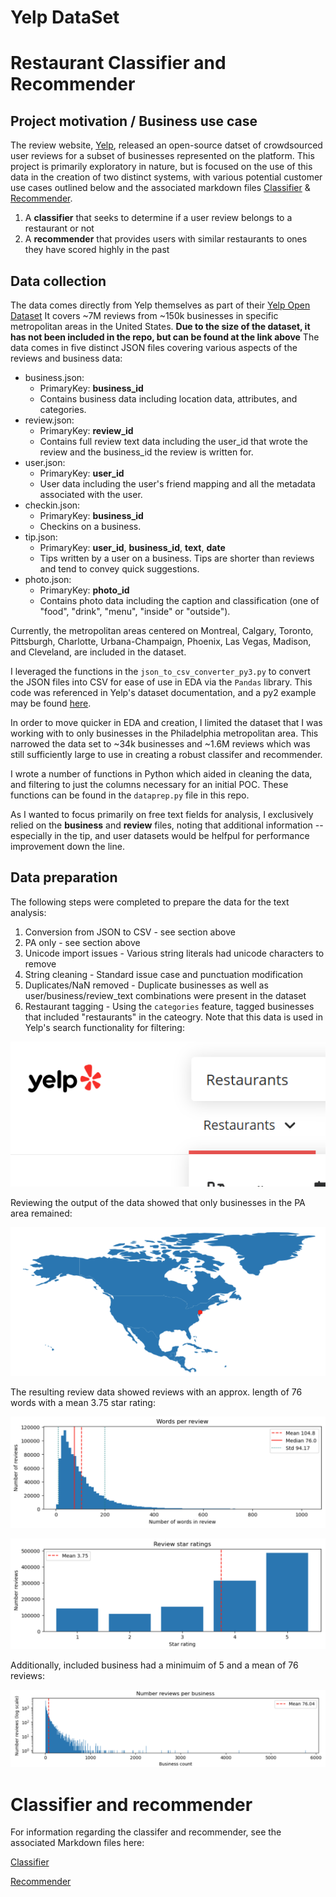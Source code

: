 # Yelp DataSet

# Restaurant Classifier and Recommender

## Project motivation / Business use case

The review website, [Yelp](https://www.yelp.com/), released an open-source datset of crowdsourced user reviews for a subset of businesses represented on the platform. This project is primarily exploratory in nature, but is focused on the use of this data in the creation of two distinct systems, with various potential customer use cases outlined below and the associated markdown files [Classifier](Classifier.md) & [Recommender](Recommender.md).

1. A **classifier** that seeks to determine if a user review belongs to a restaurant or not
2. A **recommender** that provides users with similar restaurants to ones they have scored highly in the past

## Data collection

The data comes directly from Yelp themselves as part of their [Yelp Open Dataset](https://www.yelp.com/dataset) It covers ~7M reviews from ~150k businesses in specific metropolitan areas in the United States. 
**Due to the size of the dataset, it has not been included in the repo, but can be found at the link above**
The data comes in five distinct JSON files covering various aspects of the reviews and business data:
* business.json:
  * PrimaryKey: **business_id**
  * Contains business data including location data, attributes, and categories.
* review.json:
  * PrimaryKey: **review_id**
  * Contains full review text data including the user_id that wrote the review and the business_id the review is written for.
* user.json:
  * PrimaryKey: **user_id**
  * User data including the user's friend mapping and all the metadata associated with the user.
* checkin.json:
  * PrimaryKey: **business_id**
  * Checkins on a business.
* tip.json:
  * PrimaryKey: **user_id**, **business_id**, **text**, **date**
  * Tips written by a user on a business. Tips are shorter than reviews and tend to convey quick suggestions.
* photo.json:
  * PrimaryKey: **photo_id**
  * Contains photo data including the caption and classification (one of "food", "drink", "menu", "inside" or "outside").
 
Currently, the metropolitan areas centered on Montreal, Calgary, Toronto, Pittsburgh, Charlotte, Urbana-Champaign, Phoenix, Las Vegas, Madison, and Cleveland, are included in the dataset.

I leveraged the functions in the `json_to_csv_converter_py3.py` to convert the JSON files into CSV for ease of use in EDA via the `Pandas` library. This code was referenced in Yelp's dataset documentation, and a py2 example may be found [here](https://github.com/Yelp/dataset-examples/blob/master/json_to_csv_converter.py).

In order to move quicker in EDA and creation, I limited the dataset that I was working with to only businesses in the Philadelphia metropolitan area. This narrowed the data set to ~34k businesses and ~1.6M reviews which was still sufficiently large to use in creating a robust classifer and recommender.

I wrote a number of functions in Python which aided in cleaning the data, and filtering to just the columns necessary for an initial POC. These functions can be found in the `dataprep.py` file in this repo.

As I wanted to focus primarily on free text fields for analysis, I exclusively relied on the **business** and **review** files, noting that additional information -- especially in the tip, and user datasets would be helfpul for performance improvement down the line.

## Data preparation

The following steps were completed to prepare the data for the text analysis:
1. Conversion from JSON to CSV - see section above
2. PA only - see section above
3. Unicode import issues - Various string literals had unicode characters to remove
4. String cleaning - Standard issue case and punctuation modification
5. Duplicates/NaN removed - Duplicate businesses as well as user/business/review_text combinations were present in the dataset
6. Restaurant tagging - Using the `categories` feature, tagged businesses that included "restaurants" in the cateogry. Note that this data is used in Yelp's search functionality for filtering:

![YelpRestaurantSearch](Images/YelpRestaurantSearch.png)

Reviewing the output of the data showed that only businesses in the PA area remained:

![GeoDistrib](Images/GeoDistrib.png)

The resulting review data showed reviews with an approx. length of 76 words with a mean 3.75 star rating:

![ReviewWords](Images/ReviewWords.png)

![ReviewStars](Images/ReviewStars.png)

Additionally, included business had a minimuim of 5 and a mean of 76 reviews:

![ReviewsByBusiness](Images/ReviewCount.png)

# Classifier and recommender

For information regarding the classifer and recommender, see the associated Markdown files here:

[Classifier](Classifier.md)

[Recommender](Recommender.md)